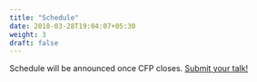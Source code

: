 ```yaml
---
title: "Schedule"
date: 2018-03-28T19:04:07+05:30
weight: 3
draft: false
---
```


Schedule will be announced once CFP closes. <a href="https://www.papercall.io/droidjam19">Submit your talk!</a>
